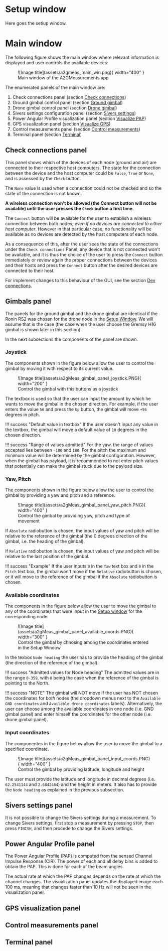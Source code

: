 # Setup window
Here goes the setiup window.

# Main window

The following figure shows the main window where relevant information is displayed and user controls the available devices:

<figure markdown="span">
  ![Image title](assets/a2gmeas_main_win.png){ width="400" }
  <figcaption>Main window of the A2GMeasurements app</figcaption>
</figure>

The enumerated panels of the main window are:

1. Check connections panel (section [Check connections](PanelsGUI.md#check-connections-panel))
2. Ground gimbal control panel (section [Ground gimbal](PanelsGUI.md#gimbals-panel))
3. Drone gimbal control panel (section [Drone gimbal](PanelsGUI.md#ground-gimbal-panel--drone-gimbal-panel))
4. Sivers settings configuration panel (section [Sivers settings](PanelsGUI.md#sivers-settings-panel))
5. Power Angular Profile visualization panel (section [Visualize PAP](PanelsGUI.md#power-angular-profile-panel))
6. GPS visualization panel (section [Visualize GPS](PanelsGUI.md#gps-visualization-panel))
7. Control measurements panel (section [Control measurements](PanelsGUI.md#control-measurements-panel))
8. Terminal panel (section [Terminal](PanelsGUI.md#terminal-panel))

## Check connections panel

This panel shows which of the devices of each node (ground and air) are connected to their respective host computers. The state for the connection between the device and the host computer could be ``False``, ``True`` or ``None``, and is assessed by the ``Check`` button. 

The ``None`` value is used when a connection could not be checked and so the state of the connection is not known. 

**A wireless connection won't be allowed (the Connect button will not be available) until the user presses the ``Check`` button a first time**.

The ``Connect`` button will be available for the user to establish a wireless connection between both nodes, *even if no devices are connected to either host computer*. However in that particular case, no functionality will be available as no devices are detected by the host computers of each node. 

As a consequence of this, after the user sees the state of the connections under the ``Check connections`` Panel, any device that is not connected won't be available, and it is thus the choice of the user to press the ``Connect`` button immediately or review again the proper connections between the devices and their hosts and press the ``Connect`` button after the desired devices are connected to their host.

For implement changes to this behaviour of the GUI, see the section [Dev connections](InfoDevelopers.md#connections-handling).

## Gimbals panel

The panels for the ground gimbal and the drone gimbal are identical if the Ronin RS2 was chosen for the drone node in the [Setup Window](PanelsGUI.md#setup-window). We will assume that is the case (the case when the user choose the Gremsy H16 gimbal is shown later in this section).

In the next subsections the components of the panel are shown.

### Joystick

The components shown in the figure below allow the user to control the gimbal by moving it with respect to its current value. 

<figure markdown="span">
  ![Image title](assets/a2gMeas_gimbal_panel_joystick.PNG){ width="200" }
  <figcaption>Control the gimbal with this buttons as a joystick</figcaption>
</figure>

The textbox is used so that the user can input the amount by which he wants to move the gimbal in the chosen direction. For example, if the user enters the value `56` and press the `Up` button, the gimbal will move `+56` degrees in pitch.

!!! success "Default value in textbox"
    If the user doesn't input any value in the textbox, the gimbal will move a default value of `10` degrees in the chosen direction.

!!! success "Range of values admitted"
    For the yaw, the range of values accepted lies between `-180` and `180`. For the pitch the maximum and minimum value will be determined by the gimbal configuration. However, when the gimbal has payload, it is recommended to not enter pitch values that potentially can make the gimbal stuck due to the payload size.

### Yaw, Pitch

The components shown in the figure below allow the user to control the gimbal by providing a yaw and pitch and a reference. 

<figure markdown="span">
  ![Image title](assets/a2gMeas_gimbal_panel_yaw_pitch.PNG){ width="400" }
  <figcaption>Control the gimbal by providing yaw, pitch and type of movement</figcaption>
</figure>

If `Absolute` radiobutton is chosen, the input values of yaw and pitch will be relative to the reference of the gimbal (the 0 degrees direction of the gimbal, i.e. the heading of the gimbal).

If `Relative` radiobutton is chosen, the input values of yaw and pitch will be relative to the last position of the gimbal.

!!! success "Example"
    If the user inputs `0` in the `Yaw` text box and `0` in the `Pitch` text box, the gimbal won't move if the `Relative` radiobutton is chosen, or it will move to the reference of the gimbal if the `Absolute` radiobutton is chosen.

### Available coordinates

The components in the figure below allow the user to move the gimbal to any of the coordinates that were input in the [Setup window](PanelsGUI.md#setup-window) for the corresponding node.

<figure markdown="span">
  ![Image title](assets/a2gMeas_gimbal_panel_available_coords.PNG){ width="300" }
  <figcaption>Control the gimbal by chhosing among the coordinates entered in the Setup Window</figcaption>
</figure>

In the texbox `Node heading` the user has to provide the heading of the gimbal (the direction of the reference of the gimbal). 

!!! success "Admitted values for Node heading"
    The admitted values are in the range `0-359`, with `0` being the case when the reference of the gimbal is pointing to the North.

!!! success "NOTE"
    The gimbal will NOT move if the user has NOT chosen the coordinates for *both* nodes (the dropdown menus next to the `Available GND coordinates` and `Available drone coordinates` labels). Alternatively, the user can choose among the available coordinates in one node (i.e. GND gimbal panel) and enter himself the coordinates for the other node (i.e. drone gimbal panel).

### Input coordinates

The componentes in the figure below allow the user to move the gimbal to a specified coordinate.

<figure markdown="span">
  ![Image title](assets/a2gMeas_gimbal_panel_input_coords.PNG){ width="400" }
  <figcaption>Control the gimbal by providing latitude, longitude and height</figcaption>
</figure>

The user must provide the latitude and longitude in decimal degrees (i.e. `62.2541144` and `2.6842464`) and the height in meters. It also has to provide the `Node heading` as explained in the previous subsection.

## Sivers settings panel

It is not possible to change the Sivers settings during a measurement. To change Sivers settings, first stop a measurement by pressing ``STOP``, then press ``FINISH``, and then procede to change the Sivers settings.

## Power Angular Profile panel

The Power Angular Profile (PAP) is computed from the sensed Channel Impulse Response (CIR). The power of each and all delay bins is added to obtain the PAP. This is done for each of the beam angles.

The actual rate at which the PAP changes depends on the rate at which the channel changes. The visualization panel updates the displayed image each 100 ms, meaning that changes faster than 10 Hz will not be seen in the visualization panel.


## GPS visualization panel

## Control measurements panel

## Terminal panel